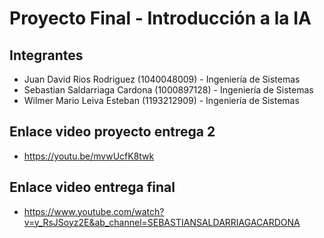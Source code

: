 # Proyecto Final - Introducción a la IA

## Integrantes

- Juan David Rios Rodriguez (1040048009) - Ingeniería de Sistemas
- Sebastian Saldarriaga Cardona (1000897128) - Ingeniería de Sistemas
- Wilmer Mario Leiva Esteban (1193212909) - Ingeniería de Sistemas

## Enlace video proyecto entrega 2

- https://youtu.be/mvwUcfK8twk

## Enlace video entrega final

- https://www.youtube.com/watch?v=y_RsJSoyz2E&ab_channel=SEBASTIANSALDARRIAGACARDONA
